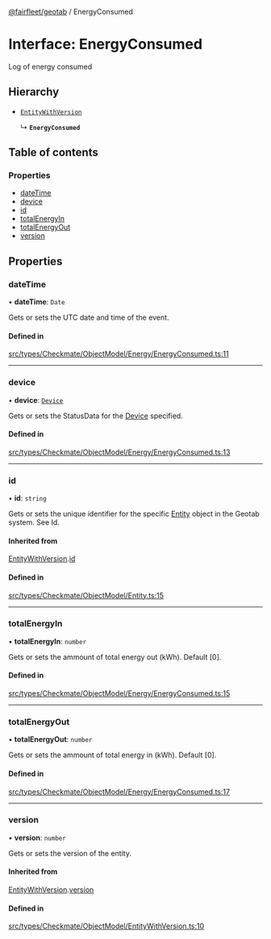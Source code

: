 [@fairfleet/geotab](../README.md) / EnergyConsumed

# Interface: EnergyConsumed

Log of energy consumed

## Hierarchy

- [`EntityWithVersion`](EntityWithVersion.md)

  ↳ **`EnergyConsumed`**

## Table of contents

### Properties

- [dateTime](EnergyConsumed.md#datetime)
- [device](EnergyConsumed.md#device)
- [id](EnergyConsumed.md#id)
- [totalEnergyIn](EnergyConsumed.md#totalenergyin)
- [totalEnergyOut](EnergyConsumed.md#totalenergyout)
- [version](EnergyConsumed.md#version)

## Properties

### dateTime

• **dateTime**: `Date`

Gets or sets the UTC date and time of the event.

#### Defined in

[src/types/Checkmate/ObjectModel/Energy/EnergyConsumed.ts:11](https://github.com/fairfleet/geotab/blob/d57d931/src/types/Checkmate/ObjectModel/Energy/EnergyConsumed.ts#L11)

___

### device

• **device**: [`Device`](Device.md)

Gets or sets the StatusData for the [Device](Device.md) specified.

#### Defined in

[src/types/Checkmate/ObjectModel/Energy/EnergyConsumed.ts:13](https://github.com/fairfleet/geotab/blob/d57d931/src/types/Checkmate/ObjectModel/Energy/EnergyConsumed.ts#L13)

___

### id

• **id**: `string`

Gets or sets the unique identifier for the specific [Entity](Entity.md) object in the Geotab system. See Id.

#### Inherited from

[EntityWithVersion](EntityWithVersion.md).[id](EntityWithVersion.md#id)

#### Defined in

[src/types/Checkmate/ObjectModel/Entity.ts:15](https://github.com/fairfleet/geotab/blob/d57d931/src/types/Checkmate/ObjectModel/Entity.ts#L15)

___

### totalEnergyIn

• **totalEnergyIn**: `number`

Gets or sets the ammount of total energy out (kWh). Default [0].

#### Defined in

[src/types/Checkmate/ObjectModel/Energy/EnergyConsumed.ts:15](https://github.com/fairfleet/geotab/blob/d57d931/src/types/Checkmate/ObjectModel/Energy/EnergyConsumed.ts#L15)

___

### totalEnergyOut

• **totalEnergyOut**: `number`

Gets or sets the ammount of total energy in (kWh). Default [0].

#### Defined in

[src/types/Checkmate/ObjectModel/Energy/EnergyConsumed.ts:17](https://github.com/fairfleet/geotab/blob/d57d931/src/types/Checkmate/ObjectModel/Energy/EnergyConsumed.ts#L17)

___

### version

• **version**: `number`

Gets or sets the version of the entity.

#### Inherited from

[EntityWithVersion](EntityWithVersion.md).[version](EntityWithVersion.md#version)

#### Defined in

[src/types/Checkmate/ObjectModel/EntityWithVersion.ts:10](https://github.com/fairfleet/geotab/blob/d57d931/src/types/Checkmate/ObjectModel/EntityWithVersion.ts#L10)
